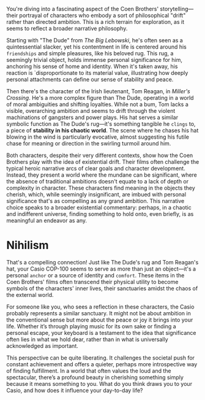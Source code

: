 You're diving into a fascinating aspect of the Coen Brothers' storytelling—their portrayal of characters who embody a sort of philosophical "drift" rather than directed ambition. This is a rich terrain for exploration, as it seems to reflect a broader narrative philosophy.

Starting with "The Dude" from *The Big Lebowski*, he's often seen as a quintessential slacker, yet his contentment in life is centered around his `friendships` and simple pleasures, like his beloved rug. This rug, a seemingly trivial object, holds immense personal significance for him, anchoring his sense of home and identity. When it's taken away, his reaction is `disproportionate to its material value, illustrating how deeply personal attachments can define our sense of stability and peace.

Then there's the character of the Irish lieutenant, Tom Reagan, in *Miller's Crossing*. He's a more complex figure than The Dude, operating in a world of moral ambiguities and shifting loyalties. While not a bum, Tom lacks a visible, overarching ambition and seems to drift through the violent machinations of gangsters and power plays. His hat serves a similar symbolic function as The Dude's rug—it's something tangible he `clings` to, a piece of **stability in his chaotic world**. The scene where he chases his hat blowing in the wind is particularly evocative, almost suggesting his futile chase for meaning or direction in the swirling turmoil around him.

Both characters, despite their very different contexts, show how the Coen Brothers play with the idea of existential drift. Their films often challenge the typical heroic narrative arcs of clear goals and character development. Instead, they present a world where the mundane can be significant, where the absence of traditional ambitions doesn't equate to a lack of depth or complexity in character. These characters find meaning in the objects they cherish, which, while seemingly insignificant, are imbued with personal significance that's as compelling as any grand ambition. This narrative choice speaks to a broader existential commentary: perhaps, in a chaotic and indifferent universe, finding something to hold onto, even briefly, is as meaningful an endeavor as any.

# Nihilism

That's a compelling connection! Just like The Dude's rug and Tom Reagan's hat, your Casio COP-100 seems to serve as more than just an object—it's a personal `anchor` or a source of identity and `comfort`. These items in the Coen Brothers' films often transcend their physical utility to become symbols of the characters' inner lives, their sanctuaries amidst the chaos of the external world.

For someone like you, who sees a reflection in these characters, the Casio probably represents a similar sanctuary. It might not be about ambition in the conventional sense but more about the peace or joy it brings into your life. Whether it’s through playing music for its own sake or finding a personal escape, your keyboard is a testament to the idea that significance often lies in what we hold dear, rather than in what is universally acknowledged as important.

This perspective can be quite liberating. It challenges the societal push for constant achievement and offers a quieter, perhaps more introspective way of finding fulfillment. In a world that often values the loud and the spectacular, there’s a profound beauty in cherishing something simply because it means something to you. What do you think draws you to your Casio, and how does it influence your day-to-day life?
